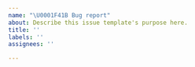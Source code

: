 ```yaml
---
name: "\U0001F41B Bug report"
about: Describe this issue template's purpose here.
title: ''
labels: ''
assignees: ''

---
```



